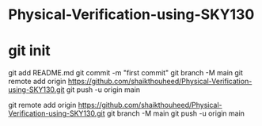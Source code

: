 # Physical-Verification-using-SKY130


# git init
git add README.md
git commit -m "first commit"
git branch -M main
git remote add origin https://github.com/shaikthouheed/Physical-Verification-using-SKY130.git
git push -u origin main



git remote add origin https://github.com/shaikthouheed/Physical-Verification-using-SKY130.git
git branch -M main
git push -u origin main
